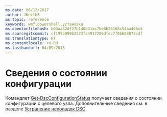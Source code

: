 ```yaml
---
ms.date: 06/12/2017
author: JKeithB
ms.topic: reference
keywords: wmf,powershell,установка
ms.openlocfilehash: b03aa42df27b140b31ac7be8b26168c54aa468c5
ms.sourcegitcommit: cf195b090b3223fa4917206dfec7f0b603873cdf
ms.translationtype: HT
ms.contentlocale: ru-RU
ms.lasthandoff: 04/09/2018
---
```

# <a name="details-about-configuration-status"></a>Сведения о состоянии конфигурации

Командлет [Get-DscConfigurationStatus](https://technet.microsoft.com/library/mt517868.aspx) получает сведения о состоянии конфигурации с целевого узла.
Дополнительные сведения см. в разделе [Устранение неполадок DSC](https://msdn.microsoft.com/powershell/dsc/troubleshooting).